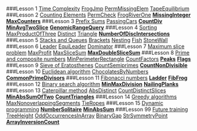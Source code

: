 ###Lesson 1 [Time Complexity](https://codility.com/programmers/lessons/1)
[FrogJmp]()
[PermMissingElem]()
[TapeEquilibrium]()
###Lesson 2 [Counting Elements](https://codility.com/programmers/lessons/2)
[PermCheck]()
[FrogRiverOne]()
**[MissingInteger]()**
**[MaxCounters]()**
###Lesson 3 [Prefix Sums](https://codility.com/programmers/lessons/3)
[PassingCars]()
**[CountDiv]()**
**[MinAvgTwoSlice]()**
**[GenomicRangeQuery]()**
###Lesson 4 [Sorting](https://codility.com/programmers/lessons/4)
[MaxProductOfThree]()
[Distinct]()
[Triangle]()
**[NumberOfDiscIntersections]()**
###Lesson 5 [Stacks and Queues](https://codility.com/programmers/lessons/5)
[Brackets]()
[Nesting]()
[Fish]()
[StoneWall]()
###Lesson 6 [Leader](https://codility.com/programmers/lessons/6)
[EquiLeader]()
[Dominator]()
###Lesson 7 [Maximum slice problem](https://codility.com/programmers/lessons/7)
[MaxProfit]()
[MaxSliceSum]()
**[MaxDoubleSliceSum]()**
###Lesson 8 [Prime and composite numbers](https://codility.com/programmers/lessons/8)
[MinPerimeterRectangle]()
[CountFactors]()
**[Peaks]()**
**[Flags]()**
###Lesson 9 [Sieve of Eratosthenes](https://codility.com/programmers/lessons/9)
[CountSemiprimes]()
**[CountNonDivisible]()**
###Lesson 10 [Euclidean algorithm](https://codility.com/programmers/lessons/10)
[ChocolatesByNumbers]()
**[CommonPrimeDivisors]()**
###Lesson 11 [Fibonacci numbers](https://codility.com/programmers/lessons/11)
**[Ladder](https://github.com/opmiss/Codility/blob/master/src/com/codility/lessons/numbers/Ladder.java)**
**[FibFrog](https://github.com/opmiss/Codility/blob/master/src/com/codility/lessons/dp/FibFrog.java)**
###Lesson 12 [Binary search algorithm](https://codility.com/programmers/lessons/12)
**[MinMaxDivision](https://github.com/opmiss/Codility/blob/master/src/com/codility/lessons/search/MinMaxDivision.java)**
**[NailingPlanks](https://github.com/opmiss/Codility/blob/master/src/com/codility/lessons/search/NailingPlanks.java)**
###Lesson 13 [Caterpillar method](https://codility.com/programmers/lessons/13)
[AbsDistinct](https://codility.com/demo/results/demo4MCBX9-3M4/)
[CountDistinctSlices](https://codility.com/demo/results/demoDZ3AWD-K2H/)
**[MinAbsSumOfTwo](https://github.com/opmiss/Codility/blob/master/src/com/codility/lessons/search/MinSumTwo.java)** 
**[CountTriangles](https://github.com/opmiss/Codility/blob/master/src/com/codility/lessons/search/CountTriangles.java)**
###Lesson 14 [Greedy algorithms](https://codility.com/programmers/lessons/15)
[MaxNonoverlappingSegments](https://codility.com/demo/results/demoZ2A9JW-PXH/)
[TieRopes](https://codility.com/demo/results/demo2W2XC5-G5T/)
###Lesson 15 [Dynamic programming](https://codility.com/programmers/lessons/16)
**[NumberSolitaire](https://github.com/opmiss/Codility/blob/master/src/com/codility/lessons/dp/NumberSolitaire.java)**
**[MinAbsSum](https://github.com/opmiss/Codility/blob/master/src/com/codility/lessons/dp/MinAbsSum.java)**
###Lesson 99 [Future training](https://codility.com/programmers/lessons/14)
[TreeHeight](https://codility.com/demo/results/demoJ4MRSY-TSZ/)
[OddOccurrencesInArray](https://codility.com/demo/results/demoQXN73Z-SDJ/)
[BinaryGap](https://codility.com/demo/results/demoPMAYZS-4J2/)
[StrSymmetryPoint](https://codility.com/demo/results/demoXCM9AN-DAX/)
**[ArrayInversionCount](https://github.com/opmiss/Codility/blob/master/src/com/codility/lessons/search/CountInversions.java)**

